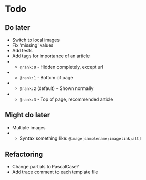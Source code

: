 # Todo

<!-- ## Important -->

## Do later

- Switch to local images
- Fix 'missing' values
- Add tests
- Add tags for importance of an article
- - `@rank:0` - Hidden completely, except url
- - `@rank:1` - Bottom of page
- - `@rank:2` (default) - Shown normally
- - `@rank:3` - Top of page, recommended article

## Might do later

- Multiple images
- - Syntax something like: `@image[samplename;imagelink;alt]`

## Refactoring

- Change partials to PascalCase?
- Add trace comment to each template file

